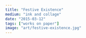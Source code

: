 ```yaml
---
title: "Festive Existence"
medium: "ink and collage"
date: "2015-03-12"
tags: ["works on paper"]
image: "art/festive-existence.jpg"
---
```

